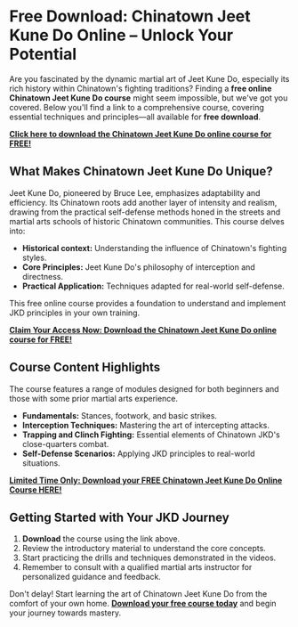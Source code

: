 # Free Download: Chinatown Jeet Kune Do Online – Unlock Your Potential

Are you fascinated by the dynamic martial art of Jeet Kune Do, especially its rich history within Chinatown's fighting traditions? Finding a **free online Chinatown Jeet Kune Do course** might seem impossible, but we've got you covered. Below you'll find a link to a comprehensive course, covering essential techniques and principles—all available for **free download**.

[**Click here to download the Chinatown Jeet Kune Do online course for FREE!**](https://udemywork.com/chinatown-jeet-kune-do-online)

## What Makes Chinatown Jeet Kune Do Unique?

Jeet Kune Do, pioneered by Bruce Lee, emphasizes adaptability and efficiency. Its Chinatown roots add another layer of intensity and realism, drawing from the practical self-defense methods honed in the streets and martial arts schools of historic Chinatown communities. This course delves into:

*   **Historical context:** Understanding the influence of Chinatown's fighting styles.
*   **Core Principles:** Jeet Kune Do's philosophy of interception and directness.
*   **Practical Application:** Techniques adapted for real-world self-defense.

This free online course provides a foundation to understand and implement JKD principles in your own training.

[**Claim Your Access Now: Download the Chinatown Jeet Kune Do online course for FREE!**](https://udemywork.com/chinatown-jeet-kune-do-online)

## Course Content Highlights

The course features a range of modules designed for both beginners and those with some prior martial arts experience.

*   **Fundamentals:** Stances, footwork, and basic strikes.
*   **Interception Techniques:** Mastering the art of intercepting attacks.
*   **Trapping and Clinch Fighting:** Essential elements of Chinatown JKD's close-quarters combat.
*   **Self-Defense Scenarios:** Applying JKD principles to real-world situations.

[**Limited Time Only: Download your FREE Chinatown Jeet Kune Do Online Course HERE!**](https://udemywork.com/chinatown-jeet-kune-do-online)

## Getting Started with Your JKD Journey

1.  **Download** the course using the link above.
2.  Review the introductory material to understand the core concepts.
3.  Start practicing the drills and techniques demonstrated in the videos.
4.   Remember to consult with a qualified martial arts instructor for personalized guidance and feedback.

Don't delay! Start learning the art of Chinatown Jeet Kune Do from the comfort of your own home. **[Download your free course today](https://udemywork.com/chinatown-jeet-kune-do-online)** and begin your journey towards mastery.
